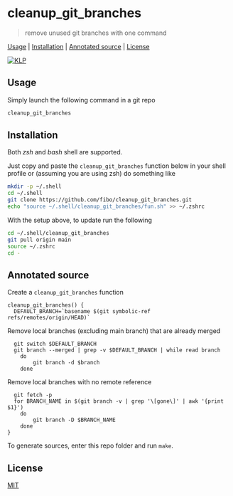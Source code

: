 # cleanup_git_branches

> remove unused git branches with one command

[Usage](#usage) |
[Installation](#installation) |
[Annotated source](#annotated-source) |
[License](#license)

[![KLP](https://fibo.github.io/svg/klp-badge.svg)](https://fibo.github.io/kiss-literate-programming)

## Usage

Simply launch the following command in a git repo

```sh
cleanup_git_branches
```

## Installation

Both *zsh* and *bash* shell are supported.

Just copy and paste the `cleanup_git_branches` function below in your shell profile or (assuming you are using zsh) do something like

```sh
mkdir -p ~/.shell
cd ~/.shell
git clone https://github.com/fibo/cleanup_git_branches.git
echo "source ~/.shell/cleanup_git_branches/fun.sh" >> ~/.zshrc
```

With the setup above, to update run the following

```sh
cd ~/.shell/cleanup_git_branches
git pull origin main
source ~/.zshrc
cd -
```

## Annotated source

Create a `cleanup_git_branches` function

    cleanup_git_branches() {
      DEFAULT_BRANCH=`basename $(git symbolic-ref refs/remotes/origin/HEAD)`

Remove local branches (excluding main branch) that are already merged

      git switch $DEFAULT_BRANCH
      git branch --merged | grep -v $DEFAULT_BRANCH | while read branch
      	do
      		git branch -d $branch
      	done

Remove local branches with no remote reference

      git fetch -p
      for BRANCH_NAME in $(git branch -v | grep '\[gone\]' | awk '{print $1}')
      	do
      		git branch -D $BRANCH_NAME
      	done
    }

To generate sources, enter this repo folder and run `make`.

## License

[MIT](https://fibo.github.io/mit-license)

